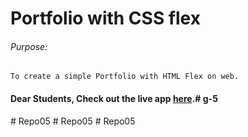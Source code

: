 # Portfolio with CSS flex

###### Purpose:
    To create a simple Portfolio with HTML Flex on web.

#### Dear Students, Check out the live app [here](http://203.193.173.125/buildriseshine/design/profile-with-flex/).#   g - 5  
 #   R e p o 0 5  
 #   R e p o 0 5  
 #   R e p o 0 5  
 